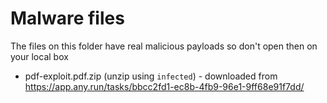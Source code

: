 # Malware files

The files on this folder have real malicious payloads so don't open then on your local box

- pdf-exploit.pdf.zip (unzip using `infected`) - downloaded from https://app.any.run/tasks/bbcc2fd1-ec8b-4fb9-96e1-9ff68e91f7dd/

